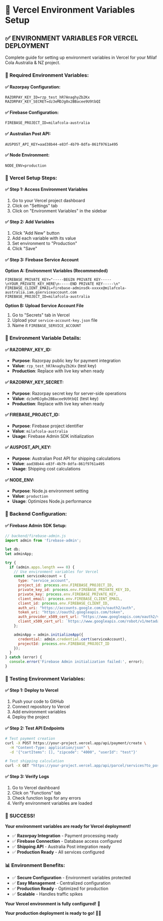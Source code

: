 # 🔐 **Vercel Environment Variables Setup**

## ✅ **ENVIRONMENT VARIABLES FOR VERCEL DEPLOYMENT**

Complete guide for setting up environment variables in Vercel for your Milaf Cola Australia & NZ project.

### 🎯 **Required Environment Variables:**

#### **✅ Razorpay Configuration:**
```
RAZORPAY_KEY_ID=rzp_test_hR7AnaghyZb2Kx
RAZORPAY_KEY_SECRET=dz3eMDJg0x2BBacee9U9tbQI
```

#### **✅ Firebase Configuration:**
```
FIREBASE_PROJECT_ID=milafcola-australia
```

#### **✅ Australian Post API:**
```
AUSPOST_API_KEY=aad38b44-e83f-4b79-8dfa-861f9761a495
```

#### **✅ Node Environment:**
```
NODE_ENV=production
```

### 🔧 **Vercel Setup Steps:**

#### **✅ Step 1: Access Environment Variables**
1. Go to your Vercel project dashboard
2. Click on "Settings" tab
3. Click on "Environment Variables" in the sidebar

#### **✅ Step 2: Add Variables**
1. Click "Add New" button
2. Add each variable with its value
3. Set environment to "Production"
4. Click "Save"

#### **✅ Step 3: Firebase Service Account**
**Option A: Environment Variables (Recommended)**
```
FIREBASE_PRIVATE_KEY="-----BEGIN PRIVATE KEY-----\nYOUR_PRIVATE_KEY_HERE\n-----END PRIVATE KEY-----\n"
FIREBASE_CLIENT_EMAIL=firebase-adminsdk-xxxxx@milafcola-australia.iam.gserviceaccount.com
FIREBASE_PROJECT_ID=milafcola-australia
```

**Option B: Upload Service Account File**
1. Go to "Secrets" tab in Vercel
2. Upload your `service-account-key.json` file
3. Name it `FIREBASE_SERVICE_ACCOUNT`

### 🎯 **Environment Variable Details:**

#### **✅ RAZORPAY_KEY_ID:**
- **Purpose**: Razorpay public key for payment integration
- **Value**: `rzp_test_hR7AnaghyZb2Kx` (test key)
- **Production**: Replace with live key when ready

#### **✅ RAZORPAY_KEY_SECRET:**
- **Purpose**: Razorpay secret key for server-side operations
- **Value**: `dz3eMDJg0x2BBacee9U9tbQI` (test key)
- **Production**: Replace with live key when ready

#### **✅ FIREBASE_PROJECT_ID:**
- **Purpose**: Firebase project identifier
- **Value**: `milafcola-australia`
- **Usage**: Firebase Admin SDK initialization

#### **✅ AUSPOST_API_KEY:**
- **Purpose**: Australian Post API for shipping calculations
- **Value**: `aad38b44-e83f-4b79-8dfa-861f9761a495`
- **Usage**: Shipping cost calculations

#### **✅ NODE_ENV:**
- **Purpose**: Node.js environment setting
- **Value**: `production`
- **Usage**: Optimizes Node.js performance

### 🚀 **Backend Configuration:**

#### **✅ Firebase Admin SDK Setup:**
```javascript
// backend/firebase-admin.js
import admin from 'firebase-admin';

let db;
let adminApp;

try {
  if (admin.apps.length === 0) {
    // Use environment variables for Vercel
    const serviceAccount = {
      type: "service_account",
      project_id: process.env.FIREBASE_PROJECT_ID,
      private_key_id: process.env.FIREBASE_PRIVATE_KEY_ID,
      private_key: process.env.FIREBASE_PRIVATE_KEY,
      client_email: process.env.FIREBASE_CLIENT_EMAIL,
      client_id: process.env.FIREBASE_CLIENT_ID,
      auth_uri: "https://accounts.google.com/o/oauth2/auth",
      token_uri: "https://oauth2.googleapis.com/token",
      auth_provider_x509_cert_url: "https://www.googleapis.com/oauth2/v1/certs",
      client_x509_cert_url: `https://www.googleapis.com/robot/v1/metadata/x509/${process.env.FIREBASE_CLIENT_EMAIL}`
    };

    adminApp = admin.initializeApp({
      credential: admin.credential.cert(serviceAccount),
      projectId: process.env.FIREBASE_PROJECT_ID
    });
  }
} catch (error) {
  console.error('Firebase Admin initialization failed:', error);
}
```

### 🎯 **Testing Environment Variables:**

#### **✅ Step 1: Deploy to Vercel**
1. Push your code to GitHub
2. Connect repository to Vercel
3. Add environment variables
4. Deploy the project

#### **✅ Step 2: Test API Endpoints**
```bash
# Test payment creation
curl -X POST https://your-project.vercel.app/api/payment/create \
  -H "Content-Type: application/json" \
  -d '{"cartItems": [], "zipcode": "4000", "userId": "test"}'

# Test shipping calculation
curl -X GET "https://your-project.vercel.app/api/parcel/services?to_postcode=4000"
```

#### **✅ Step 3: Verify Logs**
1. Go to Vercel dashboard
2. Click on "Functions" tab
3. Check function logs for any errors
4. Verify environment variables are loaded

### 🎉 **SUCCESS!**

**Your environment variables are ready for Vercel deployment!**

- ✅ **Razorpay Integration** - Payment processing ready
- ✅ **Firebase Connection** - Database access configured
- ✅ **Shipping API** - Australia Post integration ready
- ✅ **Production Ready** - All services configured

### 📊 **Environment Benefits:**

- ✅ **Secure Configuration** - Environment variables protected
- ✅ **Easy Management** - Centralized configuration
- ✅ **Production Ready** - Optimized for production
- ✅ **Scalable** - Handles traffic spikes

**Your Vercel environment is fully configured!** 🎉

**Your production deployment is ready to go!** 🚀✨
